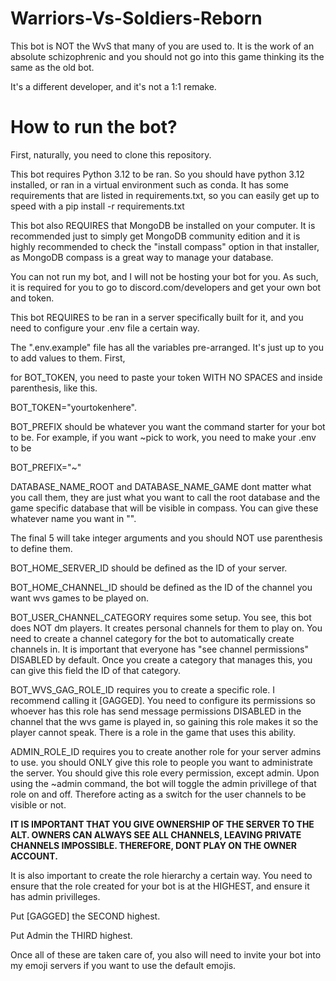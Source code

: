 # Warriors-Vs-Soldiers-Reborn

This bot is NOT the WvS that many of you are used to. It is the work of an absolute schizophrenic and you should not go into this game thinking its the same as the old bot.

It's a different developer, and it's not a 1:1 remake.

# How to run the bot?

First, naturally, you need to clone this repository.

This bot requires Python 3.12 to be ran. So you should have python 3.12 installed, or ran in a virtual environment such as conda. It has some requirements that are listed in requirements.txt, so you can easily get up to speed with a pip install -r requirements.txt

This bot also REQUIRES that MongoDB be installed on your computer. It is recommended just to simply get MongoDB community edition and it is highly recommended to check the "install compass" option in that installer, as MongoDB compass is a great way to manage your database.

You can not run my bot, and I will not be hosting your bot for you. As such, it is required for you to go to discord.com/developers and get your own bot and token.

This bot REQUIRES to be ran in a server specifically built for it, and you need to configure your .env file a certain way.

The ".env.example" file has all the variables pre-arranged. It's just up to you to add values to them. First,

for BOT_TOKEN, you need to paste your token WITH NO SPACES and inside parenthesis, like this.

BOT_TOKEN="yourtokenhere".

BOT_PREFIX should be whatever you want the command starter for your bot to be. For example, if you want ~pick to work, you need to make your .env to be

BOT_PREFIX="~"

DATABASE_NAME_ROOT and DATABASE_NAME_GAME dont matter what you call them, they are just what you want to call the root database and the game specific database that will be visible in compass. You can give these whatever name you want in "". 

The final 5 will take integer arguments and you should NOT use parenthesis to define them.

BOT_HOME_SERVER_ID should be defined as the ID of your server.

BOT_HOME_CHANNEL_ID should be defined as the ID of the channel you want wvs games to be played on.

BOT_USER_CHANNEL_CATEGORY requires some setup. You see, this bot does NOT dm players. It creates personal channels for them to play on. You need to create a channel category for the bot to automatically create channels in. It is important that everyone has "see channel permissions" DISABLED by default. Once you create a category that manages this, you can give this field the ID of that category.

BOT_WVS_GAG_ROLE_ID requires you to create a specific role. I recommend calling it [GAGGED]. You need to configure its permissions so whoever has this role has send message permissions DISABLED in the channel that the wvs game is played in, so gaining this role makes it so the player cannot speak. There is a role in the game that uses this ability.

ADMIN_ROLE_ID requires you to create another role for your server admins to use. you should ONLY give this role to people you want to administrate the server. You should give this role every permission, except admin. Upon using the ~admin command, the bot will toggle the admin privillege of that role on and off. Therefore acting as a switch for the user channels to be visible or not.

**IT IS IMPORTANT THAT YOU GIVE OWNERSHIP OF THE SERVER TO THE ALT. OWNERS CAN ALWAYS SEE ALL CHANNELS, LEAVING PRIVATE CHANNELS IMPOSSIBLE. THEREFORE, DONT PLAY ON THE OWNER ACCOUNT.**

It is also important to create the role hierarchy a certain way. You need to ensure that the role created for your bot is at the HIGHEST, and ensure it has admin privilleges.

Put [GAGGED] the SECOND highest.

Put Admin the THIRD highest.

Once all of these are taken care of, you also will need to invite your bot into my emoji servers if you want to use the default emojis.



